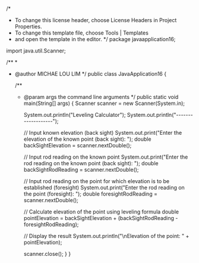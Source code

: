 /*
 * To change this license header, choose License Headers in Project Properties.
 * To change this template file, choose Tools | Templates
 * and open the template in the editor.
 */
package javaapplication16;

import java.util.Scanner;

/**
 *
 * @author MICHAE LOU LIM
 */
public class JavaApplication16 {

    /**
     * @param args the command line arguments
     */
    public static void main(String[] args) {
        Scanner scanner = new Scanner(System.in);

        System.out.println("Leveling Calculator");
        System.out.println("-------------------");

        // Input known elevation (back sight)
        System.out.print("Enter the elevation of the known point (back sight): ");
        double backSightElevation = scanner.nextDouble();

        // Input rod reading on the known point
        System.out.print("Enter the rod reading on the known point (back sight): ");
        double backSightRodReading = scanner.nextDouble();

        // Input rod reading on the point for which elevation is to be established (foresight)
        System.out.print("Enter the rod reading on the point (foresight): ");
        double foresightRodReading = scanner.nextDouble();

        // Calculate elevation of the point using leveling formula
        double pointElevation = backSightElevation + (backSightRodReading - foresightRodReading);

        // Display the result
        System.out.println("\nElevation of the point: " + pointElevation);

        scanner.close();
    }
}
